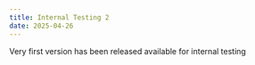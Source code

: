 ```yaml
---
title: Internal Testing 2
date: 2025-04-26
---
```


Very first version has been released available for internal testing
